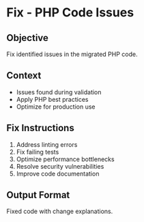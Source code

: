 # Fix - PHP Code Issues

## Objective
Fix identified issues in the migrated PHP code.

## Context
- Issues found during validation
- Apply PHP best practices
- Optimize for production use

## Fix Instructions
1. Address linting errors
2. Fix failing tests
3. Optimize performance bottlenecks
4. Resolve security vulnerabilities
5. Improve code documentation

## Output Format
Fixed code with change explanations.
